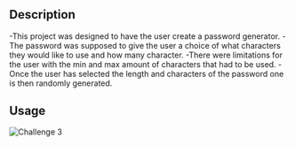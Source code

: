 # <Password-Generator>

## Description

-This project was designed to have the user create a password generator.
-The password was supposed to give the user a choice of what characters they would like to use and how many character.
-There were limitations for the user with the min and max amount of characters that had to be used.
-Once the user has selected the length and characters of the password one is then randomly generated.

## Usage

![Challenge 3](https://user-images.githubusercontent.com/112358173/193721035-6c1e19c4-bbca-4db1-bdc5-565514ff5ee2.png)
